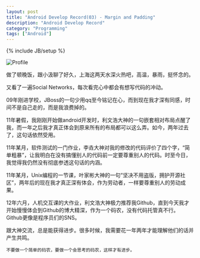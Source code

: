 ```yaml
---
layout: post
title: "Android Develop Record(03) - Margin and Padding"
description: "Android Develop Record"
category: "Programming"
tags: ["Android"]
---
```


{% include JB/setup %}

![Profile](http://www.w3schools.com/css/box-model.gif)

做了顿晚饭，跟小汲聊了好久，上海这两天水深火热吧，高温，暴雨，挺怀念的。

又看了一遍Social Networks，每次看完心中都会有想写代码的冲动。 
    
09年刚进学校，JBoss的一句少用qq至今铭记在心，而到现在我才深有同感，时间不是自己走的，而是我浪费掉的。

11年暑假，我刚刚开始做android开发时，利文浩大神的一句嵌套相对布局点醒了我，而一年之后我才真正体会到原来所有的布局都可以这么弄。如今，两年过去了，这句话依然受用。

11年某月，软件测试的一门作业，李垚大神对我的修改的代码评价了四个字，“简单粗暴”，让我明白在没有搞懂别人的代码前一定要尊重别人的代码。时至今日，我觉得我仍然没有彻底参透这句话的内涵。

11年某月，Unix编程的一节课，叶家彬大神的一句“坚决不用盗版，拥护开源社区”，两年后的现在我才真正深有体会，作为劳动者，一样要尊重别人的劳动成果。 

12年六月，人机交互课的大作业，利文浩大神极力推荐我Github，直到今天我才开始慢慢体会到Github的博大精深，作为一个码农，没有代码托管真不行。Github更像是程序员们的SNS。

跟大神交流，总是能获得进步。很多时候，我需要花一年两年才能理解他们的话并产生共鸣。

    不要做一个简单的码农，要做一个会思考的码农，这样才有进步。



